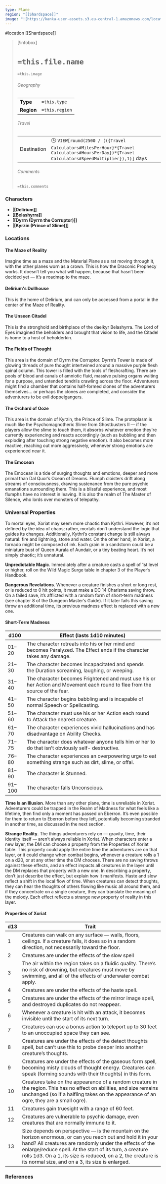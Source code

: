 ```yaml
---
type: Plane
region: "[[Shardspace]]"
image: "![https://kanka-user-assets.s3.eu-central-1.amazonaws.com/locations/chCgFSsOL92eGFZCnMVNsORVT890egtGGt9Jgvtm.png|250](https://kanka-user-assets.s3.eu-central-1.amazonaws.com/locations/chCgFSsOL92eGFZCnMVNsORVT890egtGGt9Jgvtm.png)"
---
```

 #location [[Shardspace]]

> [!infobox]
> # `=this.file.name`
> `=this.image`
> ###### Geography
> |  |  |
> | ---- | ---- |
> | **Type** | `=this.type` |
> | **Region** | `=this.region` |
> ###### Travel
> |  |  |
> | ---- | ---- |
> | Destination | 🕓 `VIEW[round(2500 / (({Travel Calculators#MilesPerHour}*{Travel Calculators#HoursPerDay})*{Travel Calculators#SpeedMultiplier}),1)]` days |
> ###### Comments
> `=this.comments`

### Characters

* **[[Delirium]]**
* **[[Belashyrra]]**
* **[[Dyrrn (Dyrrn the Corruptor)]]**
* **[[Kyrzin (Prince of Slime)]]**

### Locations

#### The Maze of Reality
Imagine time as a maze and the Material Plane as a rat moving through it, with the other planes worn as a crown. This is how the Draconic Prophecy works. It doesn’t tell you what will happen, because that hasn’t been decided yet — it’s a roadmap to the maze.

#### Delirium's Dollhouse
This is the home of Delirium, and can only be accessed from a portal in the center of the Maze of Reality. 

#### The Unseen Citadel
This is the stronghold and birthplace of the daelkyr Belashyrra. The Lord of Eyes imagined the beholders and brought that vision to life, and the Citadel is home to a host of beholderkin.

#### The Fields of Thought
This area is the domain of Dyrrn the Corruptor. Dyrrn’s Tower is made of glowing threads of pure thought intertwined around a massive purple flesh spinal column. This tower is filled with the tools of fleshcrafting. There are pools of blood and canals of amniotic fluid, massive pulsing organs waiting for a purpose, and untended tendrils crawling across the floor. Adventurers might find a chamber that contains half-formed clones of the adventurers themselves... or perhaps the clones are completed, and consider the adventurers to be evil doppelgangers.

#### The Orchard of Ooze
This area is the domain of Kyrzin, the Prince of Slime. The protoplasm is much like the Psychomagnotheric Slime from Ghostbusters II — if the players allow the slime to touch them, it absorbs whatever emotion they're currently experiencing and reacts accordingly (such as bubbling and then exploding after touching strong negative emotion). It also becomes more reactive, reaching out more aggressively, whenever strong emotions are experienced near it.

#### The Emocean
The Emocean is a tide of surging thoughts and emotions, deeper and more primal than Dal Quor’s Ocean of Dreams. Flumph cloisters drift along streams of consciousness, drawing sustenance from the pure psychic emanations surrounding them. This is a blissful experience, and most flumphs have no interest in leaving. It is also the realm of The Master of Silence, who lords over monsters of telepathy.

### Universal Properties

To mortal eyes, Xoriat may seem more chaotic than Kythri. However, it’s not defined by the idea of chaos; rather, mortals don’t understand the logic that guides its changes. Additionally, Kythri’s constant change is still always natural: fire and lightning, stone and water. On the other hand, in Xoriat, a tornado might be composed of ink. Each grain in a sandstorm could be a miniature bust of Queen Aurala of Aundair, or a tiny beating heart. It’s not simply chaotic; it’s unnatural.

**Unpredictable Magic**. Immediately after a creature casts a spell of 1st level or higher, roll on the Wild Magic Surge table in chapter 3 of the Player’s Handbook.

**Dangerous Revelations**. Whenever a creature finishes a short or long rest, or is reduced to 0 hit points, it must make a DC 14 Charisma saving throw. On a failed save, it’s afflicted with a random form of short-term madness (see chapter 8 of the Dungeon Master’s Guide). If it later fails this saving throw an additional time, its previous madness effect is replaced with a new one.

#### Short-Term Madness

| d100 | Effect (lasts 1d10 minutes) |
| --- | --- |
| 01–20 | The character retreats into his or her mind and becomes Paralyzed. The Effect ends if the character takes any damage. |
| 21–30 | The character becomes Incapacitated and spends the Duration screaming, laughing, or weeping. |
| 31–40 | The character becomes Frightened and must use his or her Action and Movement each round to flee from the source of the fear. |
| 41–50 | The character begins babbling and is incapable of normal Speech or Spellcasting. |
| 51–60 | The character must use his or her Action each round to Attack the nearest creature. |
| 61–70 | The character experiences vivid hallucinations and has disadvantage on Ability Checks. |
| 71–75 | The character does whatever anyone tells him or her to do that isn’t obviously self-­ destructive. |
| 76–80 | The character experiences an overpowering urge to eat something strange such as dirt, slime, or offal. |
| 81–90 | The character is Stunned. |
| 91–100 | The character falls Unconscious. |

**Time Is an Illusion**. More than any other plane, time is unreliable in Xoriat. Adventurers could be trapped in the Realm of Madness for what feels like a lifetime, then find only a moment has passed on Eberron. It’s even possible for them to return to Eberron before they left, potentially becoming stranded in another time, as discussed in the next section.

**Strange Reality**. The things adventurers rely on — gravity, time, their identity itself — aren’t always reliable in Xoriat. When characters enter a new layer, the DM can choose a property from the Properties of Xoriat table. This property could apply the entire time the adventurers are on that layer, or it could change when combat begins, whenever a creature rolls a 1 on a d20, or at any other time the DM chooses. There are no saving throws against these effects, and an effect impacts all creatures in the layer until the DM replaces that property with a new one. In describing a property, don’t just describe the effect, but explain how it manifests. Haste and slow reflect a shift in the local flow of time. When creatures can detect thoughts, they can hear the thoughts of others flowing like music all around them, and if they concentrate on a single creature, they can translate the meaning of the melody. Each effect reflects a strange new property of reality in this layer.

#### Properties of Xoriat

| d13 | Trait                                                                                                                                                                                                                                                                                                                                                   |
| --- | ------------------------------------------------------------------------------------------------------------------------------------------------------------------------------------------------------------------------------------------------------------------------------------------------------------------------------------------------------- |
| 1   | Creatures can walk on any surface — walls, floors, ceilings. If a creature falls, it does so in a random direction, not necessarily toward the floor.                                                                                                                                                                                                   |
| 2   | Creatures are under the effects of the slow spell                                                                                                                                                                                                                                                                                                       |
| 3   | The air within the region takes on a fluidic quality. There’s no risk of drowning, but creatures must move by swimming, and all of the effects of underwater combat apply.                                                                                                                                                                              |
| 4   | Creatures are under the effects of the haste spell.                                                                                                                                                                                                                                                                                                     |
| 5   | Creatures are under the effects of the mirror image spell, and destroyed duplicates do not reappear.                                                                                                                                                                                                                                                    |
| 6   | Whenever a creature is hit with an attack, it becomes invisible until the start of its next turn.                                                                                                                                                                                                                                                       |
| 7   | Creatures can use a bonus action to teleport up to 30 feet to an unoccupied space they can see.                                                                                                                                                                                                                                                         |
| 8   | Creatures are under the effects of the detect thoughts spell, but can’t use this to probe deeper into another creature’s thoughts.                                                                                                                                                                                                                      |
| 9   | Creatures are under the effects of the gaseous form spell, becoming misty clouds of thought energy. Creatures can speak (forming sounds with their thoughts) in this form.                                                                                                                                                                              |
| 10  | Creatures take on the appearance of a random creature in the region. This has no effect on abilities, and size remains unchanged (so if a halfling takes on the appearance of an ogre, they are a small ogre).                                                                                                                                          |
| 11  | Creatures gain truesight with a range of 60 feet.                                                                                                                                                                                                                                                                                                       |
| 12  | Creatures are vulnerable to psychic damage, even creatures that are normally immune to it.                                                                                                                                                                                                                                                              |
| 13  | Size depends on perspective — is the mountain on the horizon enormous, or can you reach out and hold it in your hand? All creatures are randomly under the effects of the enlarge/reduce spell. At the start of its turn, a creature rolls 1d3. On a 1, its size is reduced, on a 2, the creature is its normal size, and on a 3, its size is enlarged. |

### References
